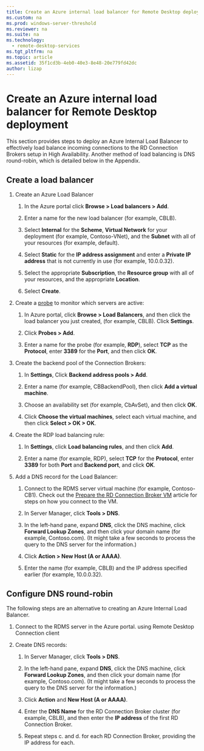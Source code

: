 ```yaml
---
title: Create an Azure internal load balancer for Remote Desktop deployment
ms.custom: na
ms.prod: windows-server-threshold
ms.reviewer: na
ms.suite: na
ms.technology: 
  - remote-desktop-services
ms.tgt_pltfrm: na
ms.topic: article
ms.assetid: 35f1cd3b-4eb0-40e3-8e48-20e779fd42dc
author: lizap
---
```

# Create an Azure internal load balancer for Remote Desktop deployment
This section provides steps to deploy an Azure Internal Load Balancer to effectively load balance incoming connections to the RD Connection Brokers setup in High Availability. Another method of load balancing is DNS round-robin, which is detailed below in the Appendix.   
  
## Create a load balancer  
1. Create an Azure Load Balancer   
  
      1. In the Azure portal click **Browse > Load balancers > Add**.   
  
      2. Enter a name for the new load balancer (for example, CBLB).   
  
      3. Select **Internal** for the **Scheme**, **Virtual Network** for your deployment (for example, Contoso-VNet), and the **Subnet** with all of your resources (for example, default).   
  
      4. Select **Static** for the **IP address assignment** and enter a **Private IP address** that is not currently in use (for example, 10.0.0.32).   
  
      5. Select the appropriate **Subscription**, the **Resource group** with all of your resources, and the appropriate **Location**.   
  
      6. Select **Create**.   
  
2. Create a [probe](https://azure.microsoft.com/documentation/articles/load-balancer-custom-probe-overview/) to monitor which servers are active:   
  
      1. In Azure portal, click **Browse > Load Balancers**, and then click the load balancer you just created, (for example, CBLB). Click **Settings**.   
  
      2. Click **Probes > Add**.   
  
      3. Enter a name for the probe (for example, **RDP**), select **TCP** as the **Protocol**, enter **3389** for the **Port**, and then click **OK**.   
  
3. Create the backend pool of the Connection Brokers:   
  
      1. In **Settings**, Click **Backend address pools > Add**.   
  
      2. Enter a name (for example, CBBackendPool), then click **Add a virtual machine**.  
        
      3. Choose an availability set (for example, CbAvSet), and then click **OK**.   
  
      3. Click **Choose the virtual machines**, select each virtual machine, and then click **Select > OK > OK**.   
  
4. Create the RDP load balancing rule:   
  
      1. In **Settings**, click **Load balancing rules**, and then click **Add**.   
  
      2. Enter a name (for example, RDP), select **TCP** for the **Protocol**, enter **3389** for both **Port** and **Backend port**, and click **OK**.   
  
5. Add a DNS record for the Load Balancer:   
  
      1. Connect to the RDMS server virtual machine (for example, Contoso-CB1). Check out the [Prepare the RD Connection Broker VM](Prepare-the-RD-Connection-Broker-VM-for-Remote-Desktop.md) article for steps on how you connect to the VM.   
  
      2. In Server Manager, click **Tools > DNS**.   
  
      3. In the left-hand pane, expand **DNS**, click the DNS machine, click **Forward Lookup Zones**, and then click your domain name (for example, Contoso.com). (It might take a few seconds to process the query to the DNS server for the information.)  
  
      4. Click **Action > New Host (A or AAAA)**.   
  
      9. Enter the name (for example, CBLB) and the IP address specified earlier (for example, 10.0.0.32).   
  
## Configure DNS round-robin  
  
The following steps are an alternative to creating an Azure Internal Load Balancer.   
  
1. Connect to the RDMS server in the Azure portal. using Remote Desktop Connection client   
2. Create DNS records:   
  
      1. In Server Manager, click **Tools > DNS**.   
  
      2. In the left-hand pane, expand **DNS**, click the DNS machine, click **Forward Lookup Zones**, and then click your domain name (for example, Contoso.com). (It might take a few seconds to process the query to the DNS server for the information.)  
  
      3. Click **Action** and **New Host (A or AAAA)**.   
  
      4. Enter the **DNS Name** for the RD Connection Broker cluster (for example, CBLB), and then enter the **IP address** of the first RD Connection Broker.   
  
      5. Repeat steps c. and d. for each RD Connection Broker, providing the IP address for each.   

